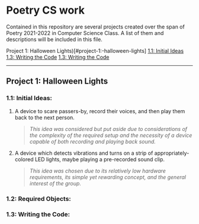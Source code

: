 # Poetry CS work

Contained in this repository are several projects created over the span of Poetry 2021-2022 in Computer Science Class. A list of them and descriptions will be included in this file.


Project 1: Halloween Lights)[#project-1:-halloween-lights]
[1.1: Initial Ideas](#1.1:-initial-ideas:)
[1.3: Writing the Code](#1.2:-required-objects:)
[1.3: Writing the Code](#1.3:-writing-the-code:)
___

## Project 1: Halloween Lights

###    1.1: Initial Ideas:

1. A device to scare passers-by, record their voices, and then play them back to the next person.</p>
    > _This idea was considered but put aside due to considerations of the complexity of the required setup and the necessity of a device capable of both recording and playing back sound._

2. A device which detects vibrations and turns on a strip of appropriately-colored LED lights, maybe playing a pre-recorded sound clip.
    > _This idea was chosen due to its relatively low hardware requirements, its simple yet rewarding concept, and the general interest of the group._

###     1.2: Required Objects:

###     1.3: Writing the Code: